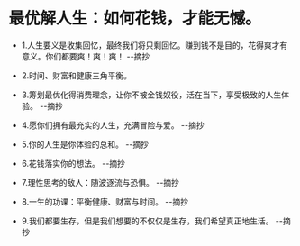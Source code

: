 # 最优解人生：如何花钱，才能无憾。

- 1.人生要义是收集回忆，最终我们将只剩回忆。赚到钱不是目的，花得爽才有意义。你们都要爽！爽！爽！ --摘抄

- 2.时间、财富和健康三角平衡。

- 3.筹划最优化得消费理念，让你不被金钱奴役，活在当下，享受极致的人生体验。 --摘抄

- 4.愿你们拥有最充实的人生，充满冒险与爱。 --摘抄

- 5.你的人生是你体验的总和。 --摘抄

- 6.花钱落实你的想法。 --摘抄

- 7.理性思考的敌人：随波逐流与恐惧。 --摘抄

- 8.一生的功课：平衡健康、财富与时间。 --摘抄

- 9.我们都要生存，但是我们想要的不仅仅是生存，我们希望真正地生活。 --摘抄

